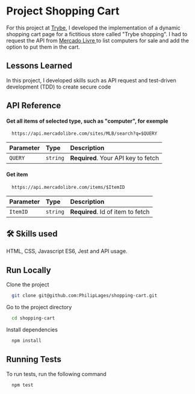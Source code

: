 
# Project Shopping Cart

For this project at [Trybe](https://www.betrybe.com/), I developed the implementation of a dynamic shopping cart page for a fictitious store called "Trybe shopping". I had to request the API from [Mercado Livre ](https://www.mercadolivre.com.br/) to list computers for sale and add the option to put them in the cart.

## Lessons Learned

In this project, I developed skills such as API request and test-driven development (TDD) to create secure code
## API Reference

#### Get all items of selected type, such as "computer", for exemple

```http
  https://api.mercadolibre.com/sites/MLB/search?q=$QUERY
```

| Parameter | Type     | Description                |
| :-------- | :------- | :------------------------- |
| `QUERY` | `string` | **Required**. Your API key to fetch |

#### Get item

```http
  https://api.mercadolibre.com/items/$ItemID
```

| Parameter | Type     | Description                       |
| :-------- | :------- | :-------------------------------- |
| `ItemID`      | `string` | **Required**. Id of item to fetch |



## 🛠 Skills used
HTML, CSS, Javascript ES6, Jest and API usage.


## Run Locally

Clone the project

```bash
  git clone git@github.com:PhilipLages/shopping-cart.git
```

Go to the project directory

```bash
  cd shopping-cart
```

Install dependencies

```bash
  npm install
```



## Running Tests

To run tests, run the following command

```bash
  npm test
```

